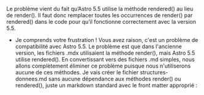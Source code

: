 Le problème vient du fait qu’Astro 5.5 utilise la méthode rendered() au lieu de render(). Il faut donc remplacer toutes les occurrences de render() par rendered() dans le code pour qu’il fonctionne correctement avec la version 5.5.



- Je comprends votre frustration ! Vous avez raison, c'est un problème de compatibilité avec Astro 5.5.
Le problème est que dans l'ancienne version, les fichiers .mdx utilisaient la méthode render(), mais Astro 5.5 utilise rendered(). En convertissant vers des fichiers .md simples, nous allons complètement éliminer ce problème puisque nous n'utiliserons aucune de ces méthodes.
Je vais créer le fichier structures-donnees.md sans aucune dépendance aux méthodes render() ou rendered(), juste un markdown standard avec le front matter approprié :
